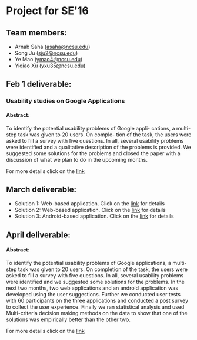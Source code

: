 # Project for SE'16


## Team members:

* Arnab Saha (asaha@ncsu.edu)
* Song Ju (sju2@ncsu.edu)
* Ye Mao (ymao4@ncsu.edu)
* Yiqiao Xu (yxu35@ncsu.edu)


## Feb 1 deliverable:


### Usability studies on Google Applications

#### Abstract:
To identify the potential usability problems of Google appli-
cations, a multi-step task was given to 20 users. On comple-
tion of the task, the users were asked to fill a survey with five
questions. In all, several usability problems were identified
and a qualitative description of the problems is provided.
We suggested some solutions for the problems and closed
the paper with a discussion of what we plan to do in the
upcoming months.

For more details click on the [link](https://github.com/arnabsaha1011/mypackse/blob/master/Feb%201/Feb%201%20report.pdf)

## March deliverable:

* Solution 1: Web-based application. Click on the [link](https://github.com/arnabsaha1011/mypackse/tree/master/Mar%201/Solution1) for details
* Solution 2: Web-based application. Click on the [link](https://github.com/arnabsaha1011/mypackse/tree/master/Mar%201/Solution2) for details
* Solution 3: Android-based application. Click on the [link](https://github.com/arnabsaha1011/mypackse/tree/master/Mar%201/Solution3) for details

## April deliverable:

#### Abstract:
To identify the potential usability problems of Google applications, a multi-step task was given to 20 users. On completion of the task, the users were asked to fill a survey with five questions. In all, several usability problems were identified and we suggested some solutions for the problems. In the next two months, two web applications and an android application was developed using the user suggestions. Further we conducted user tests with 60 participants on the three applications and conducted a post survey to collect the user experience. Finally we ran statistical analysis and used Multi-criteria decision making methods on the data to show that one of the solutions was empirically better than the other two.

For more details click on the [link](https://github.com/arnabsaha1011/mypackse/blob/master/Feb%201/Feb%201%20report.pdf)